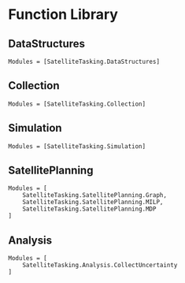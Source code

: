 # Function Library

## DataStructures
```@index
Modules = [SatelliteTasking.DataStructures]
```

## Collection
```@index
Modules = [SatelliteTasking.Collection]
```

## Simulation
```@index
Modules = [SatelliteTasking.Simulation]
```

## SatellitePlanning
```@index
Modules = [
    SatelliteTasking.SatellitePlanning.Graph,
    SatelliteTasking.SatellitePlanning.MILP,
    SatelliteTasking.SatellitePlanning.MDP
]
```

## Analysis
```@index
Modules = [
    SatelliteTasking.Analysis.CollectUncertainty
]
```